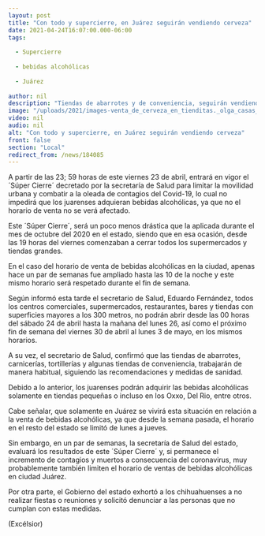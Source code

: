 ```yaml
---
layout: post
title: "Con todo y supercierre, en Juárez seguirán vendiendo cerveza"
date: 2021-04-24T16:07:00.000-06:00
tags:
  
  - Supercierre
  
  - bebidas alcohólicas
  
  - Juárez
  
author: nil
description: "Tiendas de abarrotes y de conveniencia, seguirán vendiendo bebidas alcohólicas normalmente, sin embargo, bares, restaurantes y super mercados permanecerán cerrados"
image: "/uploads/2021/images-venta_de_cerveza_en_tienditas._olga_casas_(1).jpg"
video: nil
audio: nil
alt: "Con todo y supercierre, en Juárez seguirán vendiendo cerveza"
front: false
section: "Local"
redirect_from: /news/184085
---
```


A partir de las 23; 59 horas de este viernes 23 de abril, entrará en vigor el ´Súper Cierre´ decretado por la secretaría de Salud para limitar la movilidad urbana y combatir a la oleada de contagios del Covid-19, lo cual no impedirá que los juarenses adquieran bebidas alcohólicas, ya que no el horario de venta no se verá afectado.

Este ´Súper Cierre´, será un poco menos drástica que la aplicada durante el mes de octubre del 2020 en el estado, siendo que en esa ocasión, desde las 19 horas del viernes comenzaban a cerrar todos los supermercados y tiendas grandes.

En el caso del horario de venta de bebidas alcohólicas en la ciudad, apenas hace un par de semanas fue ampliado hasta las 10 de la noche y este mismo horario será respetado durante el fin de semana.

Según informó esta tarde el secretario de Salud, Eduardo Fernández, todos los centros comerciales, supermercados, restaurantes, bares y tiendas con superficies mayores a los 300 metros, no podrán abrir desde las 00 horas del sábado 24 de abril hasta la mañana del lunes 26, así como el próximo fin de semana del viernes 30 de abril al lunes 3 de mayo, en los mismos horarios.

A su vez, el secretario de Salud, confirmó que las tiendas de abarrotes, carnicerías, tortillerías y algunas tiendas de conveniencia, trabajarán de manera habitual, siguiendo las recomendaciones y medidas de sanidad.

Debido a lo anterior, los juarenses podrán adquirir las bebidas alcohólicas solamente en tiendas pequeñas o incluso en los Oxxo, Del Rio, entre otros.

Cabe señalar, que solamente en Juárez se vivirá esta situación en relación a la venta de bebidas alcohólicas, ya que desde la semana pasada, el horario en el resto del estado se limitó de lunes a jueves.

Sin embargo, en un par de semanas, la secretaría de Salud del estado, evaluará los resultados de este ´Súper Cierre´ y, si permanece el incremento de contagios y muertos a consecuencia del coronavirus, muy probablemente también limiten el horario de ventas de bebidas alcohólicas en ciudad Juárez.

Por otra parte, el Gobierno del estado exhortó a los chihuahuenses a no realizar fiestas o reuniones y solicitó denunciar a las personas que no cumplan con estas medidas.

(Excélsior)